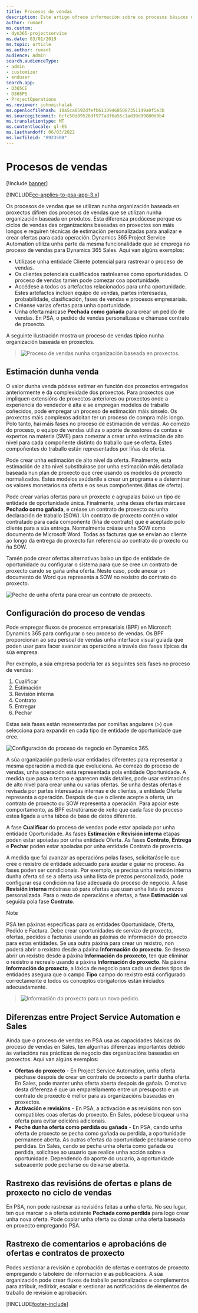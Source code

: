 ```yaml
---
title: Procesos de vendas
description: Este artigo ofrece información sobre os procesos básicos de venda.
author: rumant
ms.custom:
- dyn365-projectservice
ms.date: 03/01/2019
ms.topic: article
ms.author: rumant
audience: Admin
search.audienceType:
- admin
- customizer
- enduser
search.app:
- D365CE
- D365PS
- ProjectOperations
ms.reviewer: johnmichalak
ms.openlocfilehash: 18a5ca0592dfefb611094685087351149a0f5e3b
ms.sourcegitcommit: 6cfc50d89528df977a8f6a55c1ad39d99800d9b4
ms.translationtype: MT
ms.contentlocale: gl-ES
ms.lasthandoff: 06/03/2022
ms.locfileid: "8923508"
---
```

# <a name="sales-processes"></a>Procesos de vendas

[!include [banner](../includes/psa-now-project-operations.md)]

[!INCLUDE[cc-applies-to-psa-app-3.x](../includes/cc-applies-to-psa-app-3x.md)]

Os procesos de vendas que se utilizan nunha organización baseada en proxectos difiren dos procesos de vendas que se utilizan nunha organización baseada en produtos. Esta diferenza prodúcese porque os ciclos de vendas das organizacións baseadas en proxectos son máis longos e requiren técnicas de estimación personalizadas para analizar e crear ofertas para cada operación. Dynamics 365 Project Service Automation utiliza unha parte da mesma funcionalidade que se emprega no proceso de vendas para Dynamics 365 Sales. Aquí van algúns exemplos:

- Utilízase unha entidade Cliente potencial para rastrexar o proceso de vendas.
- Os clientes potenciais cualificados rastréxanse como oportunidades. O proceso de vendas tamén pode comezar coa oportunidade.
- Accédese a todos os artefactos relacionados para unha oportunidade. Estes artefactos inclúen equipo de vendas, partes interesadas, probabilidade, clasificación, fases de vendas e procesos empresariais.
- Créanse varias ofertas para unha oportunidade.
- Unha oferta márcase **Pechada como gañada** para crear un pedido de vendas. En PSA, o pedido de vendas personalízase e chámase contrato de proxecto.

A seguinte ilustración mostra un proceso de vendas típico nunha organización baseada en proxectos.

> ![Proceso de vendas nunha organización baseada en proxectos.](media/basic-guide-1.png)

## <a name="estimating-a-sale"></a>Estimación dunha venda
O valor dunha venda pódese estimar en función dos proxectos entregados anteriormente e da complexidade dos proxectos. Para proxectos que impliquen extensións de proxectos anteriores ou proxectos onde a experiencia do vendedor é alta e se empregan modelos de traballo coñecidos, pode empregar un proceso de estimación máis sinxelo. Os proxectos máis complexos adoitan ter un proceso de compra máis longo. Polo tanto, hai máis fases no proceso de estimación de vendas. Ao comezo do proceso, o equipo de vendas utiliza o aporte de xestores de contas e expertos na materia (SME) para comezar a crear unha estimación de alto nivel para cada compoñente distinto do traballo que se oferta. Estes compoñentes do traballo están representados por liñas de oferta. 

Pode crear unha estimación de alto nivel da oferta. Finalmente, esta estimación de alto nivel substituirase por unha estimación máis detallada baseada nun plan de proxecto que cree usando os modelos de proxecto normalizados. Estes modelos axúdanlle a crear un programa e a determinar os valores monetarios na oferta e os seus compoñentes (liñas de oferta). 

Pode crear varias ofertas para un proxecto e agrupalas baixo un tipo de entidade de oportunidade única. Finalmente, unha desas ofertas márcase **Pechado como gañada**, e créase un contrato de proxecto ou unha declaración de traballo (SOW). Un contrato de proxecto contén o valor contratado para cada compoñente (liña de contrato) que é aceptado polo cliente para a súa entrega. Normalmente créase unha SOW como documento de Microsoft Word. Todas as facturas que se envían ao cliente ao longo da entrega do proxecto fan referencia ao contrato do proxecto ou ña SOW.

Tamén pode crear ofertas alternativas baixo un tipo de entidade de oportunidade ou configurar o sistema para que se cree un contrato de proxecto cando se gaña unha oferta. Neste caso, pode anexar un documento de Word que representa a SOW no rexistro do contrato do proxecto.

![Peche de unha oferta para crear un contrato de proxecto.](media/basic-guide-2.png)

## <a name="configuring-the-sales-process"></a>Configuración do proceso de vendas
Pode empregar fluxos de procesos empresariais (BPF) en Microsoft Dynamics 365 para configurar o seu proceso de vendas. Os BPF proporcionan ao seu persoal de vendas unha interface visual guiada que poden usar para facer avanzar as operacións a través das fases típicas da súa empresa.

Por exemplo, a súa empresa podería ter as seguintes seis fases no proceso de vendas:

1. Cualificar
2. Estimación
3. Revisión interna
4. Contrato
5. Entregar
6. Pechar

Estas seis fases están representadas por comiñas angulares (\>) que selecciona para expandir en cada tipo de entidade de oportunidade que cree.

![Configuración do proceso de negocio en Dynamics 365.](media/basic-guide-3.png)
 
A súa organización podería usar entidades diferentes para representar a mesma operación a medida que evoluciona. Ao comezo do proceso de vendas, unha operación está representada pola entidade Oportunidade. A medida que pasa o tempo e aparecen máis detalles, pode usar estimacións de alto nivel para crear unha ou varias ofertas. Se unha destas ofertas é revisada por partes interesadas internas e de clientes, a entidade Oferta representa a operación. Despois de que o cliente acepte a oferta, un contrato de proxecto ou SOW representa a operación. Para apoiar este comportamento, as BPF estrutúranse de xeito que cada fase do proceso estea ligada a unha táboa de base de datos diferente.

A fase **Cualificar** do proceso de vendas pode estar apoiada por unha entidade Oportunidade. As fases **Estimación** e **Revisión interna** etapas poden estar apoiadas por unha entidade Oferta. As fases **Contrato**, **Entrega** e **Pechar** poden estar apoiadas por unha entidade Contrato de proxecto.

A medida que fai avanzar as operacións polas fases, solicitaráselle que cree o rexistro de entidade adecuado para axudar e guiar no proceso. As fases poden ser condicionais. Por exemplo, se precisa unha revisión interna dunha oferta só se a oferta usa unha lista de prezos personalizada, pode configurar esa condición na fase adecuada do proceso de negocio. A fase **Revisión interna** móstrase só para ofertas que usan unha lista de prezos personalizada. Para o resto de operacións e ofertas, a fase **Estimación** vai seguida pola fase **Contrato**.

> [!NOTE]
> PSA ten páxinas específicas para as entidades Oportunidade, Oferta, Pedido e Factura. Debe crear oportunidades de servizo de proxecto, ofertas, pedidos e facturas usando as páxinas de información do proxecto para estas entidades. Se usa outra páxina para crear un rexistro, non poderá abrir o rexistro desde a páxina **Información do proxecto**. Se desexa abrir un rexistro desde a páxina **Información do proxecto**, ten que eliminar o rexistro e recrealo usando a páxina **Información do proxecto**. Na páxina **Información do proxecto**, a lóxica de negocio para cada un destes tipos de entidades asegura que o campo **Tipo** campo do rexistro está configurado correctamente e todos os conceptos obrigatorios están iniciados adecuadamente.

> ![Información do proxecto para un novo pedido.](media/basic-guide-4.png)
 
## <a name="differences-between-project-service-automation-and-sales"></a>Diferenzas entre Project Service Automation e Sales
Aínda que o proceso de vendas en PSA usa as capacidades básicas do proceso de vendas en Sales, ten algunhas diferenzas importantes debido ás variacións nas prácticas de negocio das organizacións baseadas en proxectos. Aquí van algúns exemplos:

- **Ofertas do proxecto** - En Project Service Automation, unha oferta péchase despois de crear un contrato de proxecto a partir dunha oferta. En Sales, pode manter unha oferta aberta despois de gañala. O motivo desta diferenza é que un emparellamento entre un presuposto e un contrato de proxecto é mellor para as organizacións baseadas en proxectos. 
- **Activación e revisións** - En PSA, a activación e as revisións non son compatibles coas ofertas do proxecto. En Sales, pódese bloquear unha oferta para evitar edicións adicionais.
- **Peche dunha oferta como perdida ou gañada** - En PSA, cando unha oferta de proxecto se pecha como gañada ou perdida, a oportunidade permanece aberta. As outras ofertas da oportunidade pecharanse como perdidas. En Sales, cando se pecha unha oferta como gañada ou perdida, solicítase ao usuario que realice unha acción sobre a oportunidade. Dependendo do aporte do usuario, a oportunidade subxacente pode pecharse ou deixarse aberta.

## <a name="tracking-revisions-to-quotes-and-project-plans-in-the-sales-cycle"></a>Rastrexo das revisións de ofertas e plans de proxecto no ciclo de vendas
En PSA, non pode rastrexar as revisións feitas a unha oferta. No seu lugar, ten que marcar o a oferta existente **Pechada como perdida** para logo crear unha nova oferta. Pode copiar unha oferta ou clonar unha oferta baseada en proxecto empregando PSA.

## <a name="tracking-comments-and-approvals-of-quotes-and-project-contracts"></a>Rastrexo de comentarios e aprobacións de ofertas e contratos de proxecto
Podes xestionar a revisión e aprobación de ofertas e contratos de proxecto empregando o taboleiro de información e as publicacións. A súa organización pode crear fluxos de traballo personalizados e complementos para atribuír, redirixir, escalar e xestionar as notificacións de elementos de traballo de revisión e aprobación.


[!INCLUDE[footer-include](../includes/footer-banner.md)]
